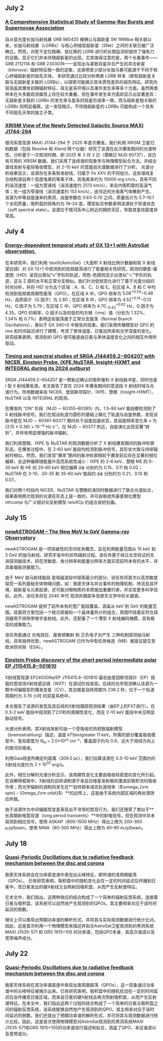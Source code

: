 ## July 2
### [A Comprehensive Statistical Study of Gamma-Ray Bursts and Supernovae Association](https://arxiv.org/pdf/2506.22914v1)

自从低光度长伽马射线暴 GRB 980425 被确认与超新星 SN 1998bw 相关联以来，长伽马射线暴（LGRBs）与核心坍缩型超新星（SNe）之间的关联已被广泛确立。然而，对若干定位精确、低红移的 LGRB 进行的长期监测却提供了强有力的证据，显示它们并未伴随超新星的出现。尤其值得注意的是，两个长暴事件——GRB 211211A 和 GRB 230307A——呈现出与紧致双星并合产生的并合新星（kilonova）辐射特征相一致的迹象，这表明至少部分长伽马暴可能源于不同于核心坍缩超新星的祖先天体。
本研究通过比较分析两类 LGRB 样本（即有超新星关联与无超新星关联的 LGRBs），以探索可能揭示其本质性差异的祖先特征。研究内容涵盖其爆发初期辐射特征、宿主星系环境以及事件发生率等多个方面。虽然两类样本在大多数观测属性上存在较大重叠，但在事件发生率方面却显示出显著差异：无超新星关联的 LGRBs 的发生率与星系的恒星形成率一致，而与超新星相关联的 LGRBs 则明显偏离。这一发现暗示，不伴随超新星的 LGRBs 可能构成一个具有不同祖先天体的独立子类。

### [XRISM View of the Newly Detected Galactic Source MAXI J1744-294](https://arxiv.org/pdf/2506.22964v1)
银河系暂现源 MAXI J1744-294 于 2025 年首次爆发。我们利用 XRISM 卫星归档数据（包括 Resolve 和 Xtend 两个仪器）研究了该源在此次爆发期间的光谱特性。分析基于一次观测时期，即 2025 年 3 月 3 日（儒略日 MJD 60737），该日有可用的 XRISM 数据。我们采用了连续谱的现象学与物理模型拟合方法，并结合谱线发射与星际吸收模型，对 2–10 keV 的宽能段光谱数据进行了分析。
光谱分析结果显示，该源存在多条铁发射线，归属于 Fe XXV 的不同组分。这些谱线复合结构源自两个高度电离的等离子体，其电离率约为 10000 erg·cm/s，具有不同的湍流速度：一组为宽谱线（湍流速度约 2513 km/s），来自内吸积盘的高温气体；另一组为窄谱线（湍流速度约 153 km/s），由邻近的光电离气体散射产生。
该源为中等自旋速率的黑洞，自旋参数在 0.63–0.70 之间，质量估计为 5.7–10.1 个太阳质量，吸积盘的倾角约为 19–24 度。模型拟合参数表明该源处于软谱状态（soft spectral state）。该源位于银河系中心附近的拥挤天区，导致其氢柱密度非常高。

## July 4
### [Energy-dependent temporal study of GX 13+1 with AstroSat observation.](https://arxiv.org/pdf/2507.00626v1)

在本研究中，我们利用 \textit{AstroSat}（大面积 X 射线比例计数器和软 X 射线望远镜）对 GX 13+1 中观测到的低频振荡进行了能量相关性研究。观测的硬度-强度图（HID）呈现出类似“ν”字形的轨迹，而色-色图则显示出类似“＜”字形的轨迹，这与 Z 源的水平和正常分支相似。我们针对低频变化进行了基于光度分段的时间分析，并将 HID 分为五个区域：A、B、C、D 和 E。在区域 A、B 和 C 中均检测到低频类周期性振荡（QPO）。在区域 A 中，QPO 频率为 $5.06^{+0.54}{-0.48}$ Hz，品质因子（Q 因子）为 2.80；在区域 B 中，QPO 频率为 $4.52^{+0.14}{-0.13}$ Hz，Q 因子为 5.79；在区域 C 中，QPO 频率为 $4.70^{+0.62}_{-0.42}$ Hz，Q 因子为 4.35。QPO 的频率、Q 因子以及较低的均方根（rms）值（分别为 1.32%、1.34% 和 0.7%）表明这些振荡属于正常分支振荡（Normal Branch Oscillations），类似于 GX 340+0 中报告的现象。我们采用传播模型对 QPO 的 rms 和时间延迟进行了建模，考虑了黑体温度、日冕加热率和光学深度的变化。研究结果表明，观测到的 QPO 很可能是由日冕与黑体温度变化之间的相互作用所驱动。

### [Timing and spectral studies of SRGA J144459.2−604207 with NICER, Einstein Probe, IXPE,NuSTAR, Insight-HXMT and INTEGRAL during its 2024 outburst](https://arxiv.org/pdf/2507.00793v1)

SRGA J144459.2−604207 是一颗新近确认的吸积毫秒 X 射线脉冲星，同时也是 I 型 X 射线爆发源。本文报告了其在 2024 年爆发期间的宽波段 X 射线时域与光谱行为。所用数据来自 NICER、爱因斯坦探针、IXPE、慧眼（Insight-HXMT）、NuSTAR 以及 INTEGRAL 的观测。

在爆发的 “ON” 阶段（MJD ∼ 60355–60385）内，1.5–90 keV 能段都检测到了 X 射线脉冲信号。我们在假设轨道为圆形的基础上精化了轨道与自旋参数，发现该脉冲星在 MJD ∼ 60361–60377 期间处于自旋加速状态，其自旋频率变化率 $\dot{\nu}$ 为 (3.15 ± 0.36) × 10⁻¹³ Hz s⁻¹。在 MJD ∼ 60377 附近，自旋演化出现显著“转折”，并伴有明显增强的脉冲辐射。

我们利用慧眼、IXPE 与 NuSTAR 的观测数据分析了 X 射线爆发期间的脉冲轮廓形态。在爆发过程中，在 2–60 keV 能段均检测到脉冲信号，其形状大致与持续辐射时相似。然而，我们发现“爆发”期间的脉冲轮廓相较于爆发前后存在显著的相位偏移，且这种偏移随能量升高而系统性减小：IXPE 的 2–8 keV、慧眼 ME 的 5–30 keV 和 HE 的 20–60 keV 相位偏移 ∆ϕ 分别约为 0.15、0.11 和 0.02；NuSTAR 在 3–10、20–35 和 35–60 keV 能段的 ∆ϕ 分别约为 0.21、0.10 和 0.07。

我们对两个时段内 NICER、NuSTAR 与慧眼的准同时数据进行了联合光谱拟合，结果表明两次观测的光谱在形态上是一致的，并可由吸收热康普顿化模型 nthcomp 与广义相对论反射模型 relxillCp 的组合良好刻画。

## July 15
### [newASTROGAM – The New MeV to GeV Gamma-ray Observatory](https://arxiv.org/pdf/2507.08133v1)

newASTROGAM 是一项突破性的空间任务概念，旨在利用能量范围从 15 keV 到 3 GeV 的伽马射线，研究宇宙中的非热辐射过程。该任务基于经过太空验证的先进探测器技术，将在灵敏度、角分辨率和能量分辨率方面实现前所未有的水平，并具备偏振测量能力。

由于 MeV 伽马射线能段 是电磁波段中探索最少的部分，该任务将首次以高灵敏度探究一系列基础天体物理问题，如：致密天体与并合事件的物理机制、喷流及其环境、超新星与元素起源，还可能对暗物质的本质施加重要约束，并实现更多科学目标。此外，该任务将在 2040 年代 观测并跟踪多信使天文学中的关键源。

newASTROGAM 提供了前所未有的宽广能段覆盖，涵盖从 keV 到 GeV 的能量范围。其载荷方案包括一个硅示踪器和一个晶体量热计的组合，周围环绕着反符合探测器用于排除带电宇宙射线。此外，还配备了一个薄型 X 射线编码掩模，具有极佳的成像能力。

该任务能通过 光电效应、康普顿散射 和 正负电子对产生 三种机制探测伽马射线，具有独特优势。newASTROGAM 已作为中型任务候选（M8）被提议提交至 欧洲空间局（ESA）。

### [Einstein Probe discovery of the short period intermediate polar EP J115415.8−501810](https://arxiv.org/pdf/2507.08304v2)

X射线暂现源 EP240309a/EP J115415.8$-$501810 最初由爱因斯坦探针（EP）搭载的宽视场X射线望远镜（WXT）在调试阶段发现。后续的光学观测确认该源为一颗中间偏振型的爆发变星（CV），其白矮星自转周期为 238.2 秒，位于一个轨道周期约为 3.76 小时 的双星系统中。

本文报告了该源的发现及其后续的X射线跟踪观测结果（由EP上的FXT进行）。在 0.3–2 keV 能段中探测到了231秒的周期性变化，而在 2–10 keV 能段中未见明显脉动信号。

光谱分析表明，其X射线发射可由一个受吸收的热轫致辐射模型（bremsstrahlung）描述，温度 $kT$\textgreater 11 keV。所需的部分覆盖吸收模型中，氢柱密度为 $N_H$ = 2.0×10²² cm⁻²，覆盖因子约为 0.9，远大于视线方向上的银河际吸收。

利用Gaia视差所确定的距离（309.5 pc），我们估算该源在 0.3–10 keV 范围内的X射线光度约为 $2×10^{32}$ erg/s。

此外，相位分解的光谱分析显示，该周期性变化主要由吸收柱密度的变化所引起。在该解释框架中，X射线的自转调制源于来自白矮星发射极的激波前吸积流的吸收作用；而光学辐射的调制则发生在**自转频率减去轨道频率（$\omega_{\rm spin} - \Omega_{\rm orbit}$）**的边带上，这是由于系统内部区域的再处理效应所致。

由于该源作为中间偏振型变星表现出不寻常的暂现行为，我们还搜索了类似于**长周期射电暂现源（long period transients）**中的射电信号。但在观测中并未探测到相应信号，使用 ASKAP（800–1500 MHz）得出上限为 200–300 μJy/beam，使用 MWA（80–300 MHz）得出上限为 40–90 mJy/beam。

## July 18
### [Quasi-Periodic Oscillations due to radiative feedback mechanism between the disc and corona](https://arxiv.org/pdf/2507.12111v1)

致密天体系统会在功率密度谱中表现出尖峰特征，即所谓的准周期振荡（QPOs）。
已有研究表明，吸积盘中的随机变化会在一定的时间延迟后传播到日冕中，而日冕发出的硬X射线又会照射回吸积盘，从而产生反射谱特征。

在本文中，我们指出，这两种效应的结合构成了一个简单的辐射反馈系统，连接着日冕与吸积盘，该系统可以自然地产生观测到的QPOs，其主要频率对应于该时间延迟的倒数。

理论上可以推导出预期功率谱的解析形式，并将其与实际观测数据进行统计比对。因此，这是首次利用一个物理模型来描述并拟合AstroSat卫星观测到的黑洞系统 MAXI J1535-571 和 GRS 1915+105 的功率谱，包括QPO本身、其高次谐波以及宽带噪声成分。

## July 22
### [Quasi-Periodic Oscillations due to radiative feedback mechanism between the disc and corona](https://arxiv.org/pdf/2507.12111v1)

致密天体系统在其功率谱密度中表现出类周期振荡（QPOs），这一现象通过功率谱中的尖峰特征被揭示出来。已有研究表明，吸积盘中的随机扰动在一定的时间延迟后会传播至日冕区域，而来自日冕的硬X射线会再次照射吸积盘，从而产生反射谱特征。在本文中，我们指出这两个过程的结合构成了一个简单的日冕与吸积盘之间的辐射反馈系统，该系统能够自然地产生观测到的QPO，其主频率对应于该时间延迟的倒数。我们还提出了预期功率谱的解析形式，并可将其与观测数据进行统计比较。因此，这是首次使用物理模型对AstroSat观测到的黑洞系统MAXI J1535-571和GRS 1915+105的功率谱进行描述和拟合，涵盖了QPO、本征谐波以及宽带成分。
